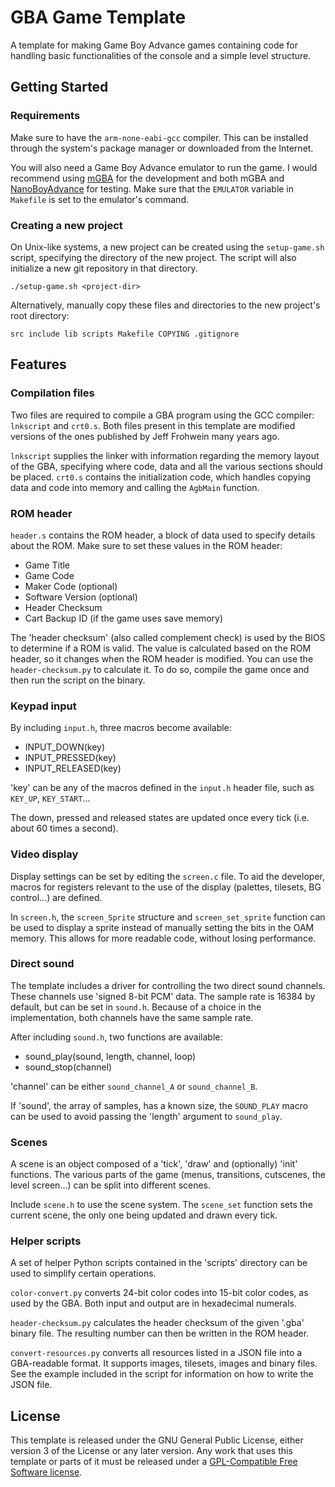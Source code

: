 # GBA Game Template

A template for making Game Boy Advance games containing code for
handling basic functionalities of the console and a simple level
structure.

## Getting Started

### Requirements
Make sure to have the `arm-none-eabi-gcc` compiler. This can be
installed through the system's package manager or downloaded from the
Internet.

You will also need a Game Boy Advance emulator to run the game. I would
recommend using
[mGBA](https://mgba.io/)
for the development and both mGBA and
[NanoBoyAdvance](https://github.com/nba-emu/NanoBoyAdvance)
for testing. Make sure that the `EMULATOR` variable in `Makefile` is set
to the emulator's command.

### Creating a new project
On Unix-like systems, a new project can be created using the
`setup-game.sh` script, specifying the directory of the new project. The
script will also initialize a new git repository in that directory.
```
./setup-game.sh <project-dir>
```

Alternatively, manually copy these files and directories to the new
project's root directory:
```
src include lib scripts Makefile COPYING .gitignore
```

## Features

### Compilation files
Two files are required to compile a GBA program using the GCC compiler:
`lnkscript` and `crt0.s`. Both files present in this template are
modified versions of the ones published by Jeff Frohwein many years ago.

`lnkscript` supplies the linker with information regarding the memory
layout of the GBA, specifying where code, data and all the various
sections should be placed. `crt0.s` contains the initialization code,
which handles copying data and code into memory and calling the
`AgbMain` function.

### ROM header
`header.s` contains the ROM header, a block of data used to specify
details about the ROM. Make sure to set these values in the ROM header:
  - Game Title
  - Game Code
  - Maker Code (optional)
  - Software Version (optional)
  - Header Checksum
  - Cart Backup ID (if the game uses save memory)

The 'header checksum' (also called complement check) is used by the BIOS
to determine if a ROM is valid. The value is calculated based on the ROM
header, so it changes when the ROM header is modified. You can use the
`header-checksum.py` to calculate it. To do so, compile the game once
and then run the script on the binary.

### Keypad input
By including `input.h`, three macros become available:
  - INPUT_DOWN(key)
  - INPUT_PRESSED(key)
  - INPUT_RELEASED(key)

'key' can be any of the macros defined in the `input.h` header file,
such as `KEY_UP`, `KEY_START`...

The down, pressed and released states are updated once every tick (i.e.
about 60 times a second).

### Video display
Display settings can be set by editing the `screen.c` file. To aid the
developer, macros for registers relevant to the use of the display
(palettes, tilesets, BG control...) are defined.

In `screen.h`, the `screen_Sprite` structure and `screen_set_sprite`
function can be used to display a sprite instead of manually setting the
bits in the OAM memory. This allows for more readable code, without
losing performance.

### Direct sound
The template includes a driver for controlling the two direct sound
channels. These channels use 'signed 8-bit PCM' data. The sample rate is
16384 by default, but can be set in `sound.h`. Because of a choice in
the implementation, both channels have the same sample rate.

After including `sound.h`, two functions are available:
  - sound_play(sound, length, channel, loop)
  - sound_stop(channel)

'channel' can be either `sound_channel_A` or `sound_channel_B`.

If 'sound', the array of samples, has a known size, the `SOUND_PLAY`
macro can be used to avoid passing the 'length' argument to
`sound_play`.

### Scenes
A scene is an object composed of a 'tick', 'draw' and (optionally)
'init' functions. The various parts of the game (menus, transitions,
cutscenes, the level screen...) can be split into different scenes.

Include `scene.h` to use the scene system. The `scene_set` function sets
the current scene, the only one being updated and drawn every tick.

### Helper scripts
A set of helper Python scripts contained in the 'scripts' directory can
be used to simplify certain operations.

`color-convert.py` converts 24-bit color codes into 15-bit color codes,
as used by the GBA. Both input and output are in hexadecimal numerals.

`header-checksum.py` calculates the header checksum of the given '.gba'
binary file. The resulting number can then be written in the ROM header.

`convert-resources.py` converts all resources listed in a JSON file into
a GBA-readable format. It supports images, tilesets, images and binary
files. See the example included in the script for information on how to
write the JSON file.

## License
This template is released under the GNU General Public License, either
version 3 of the License or any later version. Any work that uses this
template or parts of it must be released under a
[GPL-Compatible Free Software
license](https://www.gnu.org/licenses/license-list.html).
